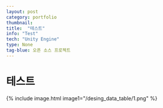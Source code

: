```yaml
---
layout: post
category: portfolio
thumbnail: 
title:  "테스트"
info: "Test"
tech: "Unity Engine"
type: None
tag-blue: 오픈 소스 프로젝트
---
```

# 테스트
{% include image.html
  image1="/desing_data_table/1.png"
%}